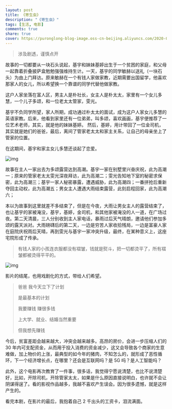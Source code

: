```yaml
---
layout: post
title: 《寄生虫》
description: "《寄生虫》"
tags: [生活, 电影]
comments: true
share: true
cover: https://puronglong-blog-image.oss-cn-beijing.aliyuncs.com/2020-01-12-102129.jpg
---
```


> 涉及剧透，谨慎点开

<!-- more -->

故事的一切都要从一块石头说起，基宇和妹妹基婷出生于一个贫困的家庭，和父母一起靠着折叠披萨盒勉勉强强维持生计。一天，基宇的同学敏赫以送礼（一块石头）为由上门拜访。原来敏赫在一个有钱人家做家教，近期需要出国留学，他喜欢那家人的女儿，所以希望换一个靠谱的同学代替他做家教。

这户人家坐落在富人区，男主人是朴社长，女主人是朴太太，家里有一个女儿多慧，一个儿子多颂，和一位老太太管家，雯光。

基宇不负同学所望，家人所期，成功通过朴太太的面试，成为这户人家女儿多慧的英语家教。后来，他看到家里还有一位弟弟，叫多颂，喜欢画画，基宇便推荐了一位艺术老师，其实，就是他的妹妹基婷。 然后，基婷，用计带回了一位金司机，其实就是她们的爸爸，最后，离间了管家老太太和家主关系，让自己的母亲坐上了管家的位置。

在这期间，基宇和家主女儿多慧还谈起了恋爱。

![img](https://puronglong-blog-image.oss-cn-beijing.aliyuncs.com/2020-01-13-122637.jpg)

故事在主人一家出去为多颂露营达到高潮。基宇一家在别墅里兴奋庆祝，此为高潮一；原来的管家老太太雯光深夜拜访，此为高潮二；雯光告知地下室的秘密求保密，此为高潮三；基宇一家人秘密暴露，遭遇威胁，此为高潮四；一番拼抢后重新夺回主动权，此为高潮五；男女主人遭遇大雨结束露营，此刻启程回家，此为高潮六；

本以为故事到这里就差不多结束了，但是在今夜，大雨让男女主人的露营结束了，也让基宇的家被淹没，基宇，基婷，金司机，和其他家被淹没的人一道，在广场过夜。第二天清晨，三人分别收到主人家电话，暴雨过后天气晴朗，邀请他们参加多颂的露天派对。大雨磅礴后的第二天，一边是穷苦人家收拾残局，一边是富豪人家在庭院庆祝雨后天晴，再到雯光与基宇一家冲突升级，最终，在某种意义上，这座宅院形成了传承。

> 有钱人家的小孩连衣服都没有褶皱，钱就是熨斗，把一切都烫平了，所有褶皱都被烫得平平的。

![img](https://puronglong-blog-image.oss-cn-beijing.aliyuncs.com/2020-01-13-121548.jpg)

影片的结尾，也用戏剧化的方式，带给人们希望。

> 爸爸 我今天立下了计划
> 
> 是最基本的计划
> 
> 我要赚钱 赚很多钱
> 
> 上大学、就业、结婚当然重要
> 
> 但我想先赚钱

今后，贫富差距会越来越大，冲突会越来越多。高昂的房价，会进一步压缩人们的 30 年内可支配资金，从而用于投入消费的资金减少，这又会导致各个商家的生意难做，加上物价的上涨，最典型的如今年的猪肉，不知怎么的，就形成了恶性循环，下一个经济增长点，在哪里？还会是互联网吗？是 5G 吗？是人工智能吗？

此外，这个电影再次教育了一件事，很多话，我觉得宁愿说清楚，也比不说清楚好，比如，开除司机，开除管家太太，如果是什么原因直接说明白，也许就不会让阴谋得逞了。看的影视作品越多，我越不喜欢产生误会。因为很多遗憾，就是这样产生的。

看完本剧，在影片的最后，我抱着自己 2 千出头的工资卡，泪流满面。